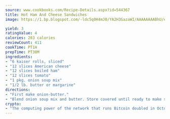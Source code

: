 ```yaml
---
source: www.cookbooks.com/Recipe-Details.aspx?id=544367
title: Hot Ham And Cheese Sandwiches
image: https://1.bp.blogspot.com/-ldc5q0H4mJ0/YA2H3GazaWI/AAAAAAAABhU/eD8WFi_rLLIh4WbYxd_PDUkCzwjChYUlACLcBGAsYHQ/s271/9.png

yield: 3
ratingValue: 4
calories: 283 calories
reviewCount: 411
cookTime: PT1H
prepTime: PT38M
ingredients:
- "6 kaiser rolls, sliced"
- "12 slices American cheese"
- "12 slices boiled ham"
- "12 slices tomato"
- "1 pkg. onion soup mix"
- "1/2 lb. butter or margarine"
directions:
- "First make onion-butter."
- "Blend onion soup mix and butter. Store covered until ready to make sandwiches."
crypto:
- "The computing power of the network that runs Bitcoin doubled in October, pushing out all but the most dedicated miners."
---
```

